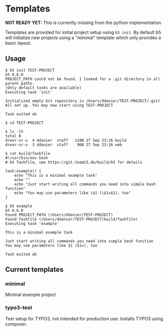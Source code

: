 # Templates

**NOT READY YET:** This is currently missing from the python implementation.

Templates are provided for initial project setup using `b5 init`. By default b5 will initialize new projects
using a "minimal" template which only provides a basic layout.

## Usage

```console
$ b5 init TEST-PROJECT
b5 0.6.0
PROJECT_PATH could not be found. I looked for a .git directory in all parent paths.
(Only default tasks are available)
Executing task 'init'

Initialized empty Git repository in /Users/ddanier/TEST-PROJECT/.git/
All set up. You may now start using TEST-PROJECT

Task exited ok

$ cd TEST-PROJECT

$ ls -lh
total 0
drwxr-xr-x  4 ddanier  staff   128B 27 Sep 23:16 build
drwxr-xr-x  3 ddanier  staff    96B 27 Sep 23:16 web

$ cat build/Taskfile
#!/usr/bin/env bash
# b5 Taskfile, see https://git.team23.de/build/b5 for details

task:example() {
    echo "This is a minimal example task"
    echo ""
    echo "Just start writing all commands you need into simple bash function"
    echo "You may use parameters like \$1 (\$1=$1), too"
}

$ b5 example
b5 0.6.0
Found PROJECT_PATH (/Users/ddanier/TEST-PROJECT)
Found Taskfile (/Users/ddanier/TEST-PROJECT/build/Taskfile)
Executing task 'example'

This is a minimal example task

Just start writing all commands you need into simple bash function
You may use parameters like $1 ($1=), too

Task exited ok
```

## Current templates

### minimal

Minimal example project.

### typo3-test

Test setup for TYPO3, not intended for production use. Installs TYPO3 using composer.
